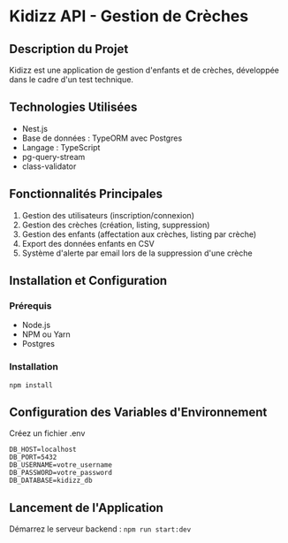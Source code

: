 # Kidizz API - Gestion de Crèches

## Description du Projet

Kidizz est une application de gestion d'enfants et de crèches, développée dans le cadre d'un test technique.

## Technologies Utilisées

- Nest.js
- Base de données : TypeORM avec Postgres
- Langage : TypeScript
- pg-query-stream
- class-validator

## Fonctionnalités Principales

1. Gestion des utilisateurs (inscription/connexion)
2. Gestion des crèches (création, listing, suppression)
3. Gestion des enfants (affectation aux crèches, listing par crèche)
4. Export des données enfants en CSV
5. Système d'alerte par email lors de la suppression d'une crèche

## Installation et Configuration

### Prérequis

- Node.js
- NPM ou Yarn
- Postgres

### Installation

`npm install`

## Configuration des Variables d'Environnement

Créez un fichier .env

```
DB_HOST=localhost
DB_PORT=5432
DB_USERNAME=votre_username
DB_PASSWORD=votre_password
DB_DATABASE=kidizz_db
```

## Lancement de l'Application

Démarrez le serveur backend :
`npm run start:dev`
